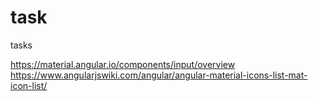 # task
tasks


https://material.angular.io/components/input/overview
https://www.angularjswiki.com/angular/angular-material-icons-list-mat-icon-list/